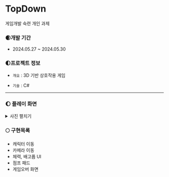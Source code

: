 # TopDown
게임개발 숙련 개인 과제


### 🌒개발 기간
* 2024.05.27 ~ 2024.05.30


### 🌓프로젝트 정보
* `개요` : 3D 기반 상호작용 게임

* `기술` : C#


---

### 🌔 플레이 화면
<details><summary>사진 펼치기</summary>

![스크린샷 2024-05-30 203536](https://github.com/happykud/Survival/assets/89954086/9513acad-febc-4da3-9217-044a0ea048a7)

</details>


### 🌕 구현목록
* 캐릭터 이동
* 카메라 이동
* 체력, 배고픔 UI
* 점프 패드
* 게임오버 화면
